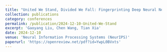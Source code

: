 ```yaml
---
title: "United We Stand, Divided We Fall: Fingerprinting Deep Neural Networks via Adversarial Trajectories"
collection: publications
category: conferences
permalink: /publication/2024-12-10-United-We-Stand
excerpt: 'Gaoyang Liu, Chen Wang, Tian Xia'
date: 2024-12-10
venue: 'Neural Information Processing Systems (NeurIPS)'
paperurl: 'https://openreview.net/pdf?id=YwpL0BVxts'
---
```

